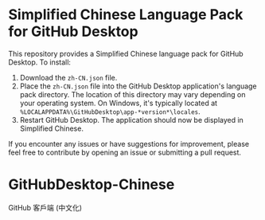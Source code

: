 # Simplified Chinese Language Pack for GitHub Desktop

This repository provides a Simplified Chinese language pack for GitHub Desktop.  To install:

1. Download the `zh-CN.json` file.
2. Place the `zh-CN.json` file into the GitHub Desktop application's language pack directory.  The location of this directory may vary depending on your operating system.  On Windows, it's typically located at `%LOCALAPPDATA%\GitHubDesktop\app-*version*\locales`.
3. Restart GitHub Desktop.  The application should now be displayed in Simplified Chinese.

If you encounter any issues or have suggestions for improvement, please feel free to contribute by opening an issue or submitting a pull request.
# GitHubDesktop-Chinese

GitHub 客戶端 (中文化)
